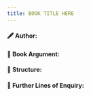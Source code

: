 ```yaml
---
title: BOOK TITLE HERE
---
```


#### 🖋  Author: 


####  📕 Book Argument:


#### 📗 Structure:


#### 📘 Further Lines of Enquiry:



